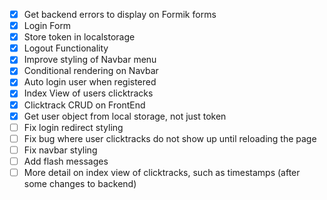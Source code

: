 - [x] Get backend errors to display on Formik forms
- [x] Login Form
- [x] Store token in localstorage
- [x] Logout Functionality
- [x] Improve styling of Navbar menu
- [x] Conditional rendering on Navbar
- [x] Auto login user when registered
- [x] Index View of users clicktracks
- [x] Clicktrack CRUD on FrontEnd
- [x] Get user object from local storage, not just token
- [ ] Fix login redirect styling
- [ ] Fix bug where user clicktracks do not show up until reloading the page
- [ ] Fix navbar styling
- [ ] Add flash messages
- [ ] More detail on index view of clicktracks, such as timestamps (after some changes to backend)
